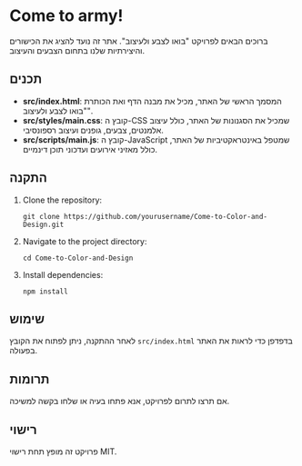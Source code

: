# Come to army!

ברוכים הבאים לפרויקט "בואו לצבע ולעיצוב". אתר זה נועד להציג את הכישורים והיצירתיות שלנו בתחום הצבעים והעיצוב. 

## תכנים

- **src/index.html**: המסמך הראשי של האתר, מכיל את מבנה הדף ואת הכותרת "בואו לצבע ולעיצוב".
- **src/styles/main.css**: קובץ ה-CSS שמכיל את הסגנונות של האתר, כולל עיצוב אלמנטים, צבעים, גופנים ועיצוב רספונסיבי.
- **src/scripts/main.js**: קובץ ה-JavaScript שמטפל באינטראקטיביות של האתר, כולל מאזיני אירועים ועדכוני תוכן דינמיים.

## התקנה

1. Clone the repository:
   ```
   git clone https://github.com/yourusername/Come-to-Color-and-Design.git
   ```
2. Navigate to the project directory:
   ```
   cd Come-to-Color-and-Design
   ```
3. Install dependencies:
   ```
   npm install
   ```

## שימוש

לאחר ההתקנה, ניתן לפתוח את הקובץ `src/index.html` בדפדפן כדי לראות את האתר בפעולה.

## תרומות

אם תרצו לתרום לפרויקט, אנא פתחו בעיה או שלחו בקשה למשיכה.

## רישוי

פרויקט זה מופץ תחת רישוי MIT.
